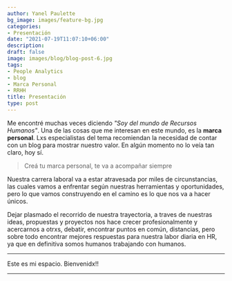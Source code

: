 ```yaml
---
author: Yanel Paulette
bg_image: images/feature-bg.jpg
categories:
- Presentación
date: "2021-07-19T11:07:10+06:00"
description: 
draft: false
image: images/blog/blog-post-6.jpg
tags:
- People Analytics
- blog
- Marca Personal
- RRHH
title: Presentación 
type: post
---
```



Me encontré muchas veces diciendo *"Soy del mundo de Recursos Humanos"*. Una de las cosas que me interesan en este mundo,  es la  **marca personal**. Lxs especialistas del tema recomiendan la necesidad de contar con un blog para mostrar nuestro valor. 
En algún momento no lo veía tan claro, hoy sí. 


> Creá tu marca personal, te va a acompañar siempre

Nuestra carrera laboral va a estar atravesada por  miles de circunstancias, las cuales vamos a enfrentar  según nuestras herramientas y oportunidades, pero  lo que vamos construyendo en el camino es lo que nos va a hacer únicos.



Dejar plasmado el recorrido de nuestra trayectoria, a traves de nuestras ideas,  propuestas  y  proyectos nos  hace crecer profesionalmente y acercarnos a otrxs, debatir, encontrar puntos en común, distancias, pero sobre todo encontrar mejores respuestas para nuestra labor diaria en HR, ya que en definitiva somos humanos trabajando con  humanos. 

---------- 

Este es mi espacio. Bienvenidx!!

---------- 


